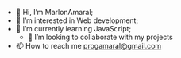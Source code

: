 - 👋 Hi, I’m MarlonAmaral;
- 👀 I’m interested in Web development;
- 🌱 I’m currently learning JavaScript;
  - 💞️ I’m looking to collaborate with my projects
- 📫 How to reach me progamaral@gmail.com

<!---
MarlonDev7/MarlonDev7 is a ✨ special ✨ repository because its `README.md` (this file) appears on your GitHub profile.
You can click the Preview link to take a look at your changes.
--->
